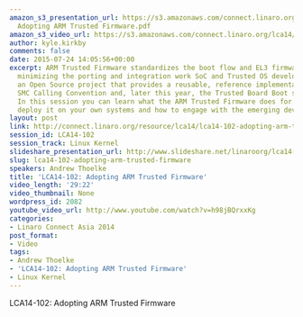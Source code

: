 ```yaml
---
amazon_s3_presentation_url: https://s3.amazonaws.com/connect.linaro.org/lca14/presentations/LCA14-102
  Adopting ARM Trusted Firmware.pdf
amazon_s3_video_url: https://s3.amazonaws.com/connect.linaro.org/lca14/videos/03-03-Monday/LCA14-102-+Adopting+ARM+Trusted+Firmware.mp4
author: kyle.kirkby
comments: false
date: 2015-07-24 14:05:56+00:00
excerpt: ARM Trusted Firmware standardizes the boot flow and EL3 firmware for ARMv8,
  minimizing the porting and integration work SoC and Trusted OS developers. It is
  an Open Source project that provides a reusable, reference implementation of PSCI,
  SMC Calling Convention and, later this year, the Trusted Board Boot specification.
  In this session you can learn what the ARM Trusted Firmware does for you, how to
  deploy it on your own systems and how to engage with the emerging developer community.
layout: post
link: http://connect.linaro.org/resource/lca14/lca14-102-adopting-arm-trusted-firmware/
session_id: LCA14-102
session_track: Linux Kernel
slideshare_presentation_url: http://www.slideshare.net/linaroorg/lca14-102-adoptingarmtrustedfirmware
slug: lca14-102-adopting-arm-trusted-firmware
speakers: Andrew Thoelke
title: 'LCA14-102: Adopting ARM Trusted Firmware'
video_length: '29:22'
video_thumbnail: None
wordpress_id: 2082
youtube_video_url: http://www.youtube.com/watch?v=h98jBQrxxKg
categories:
- Linaro Connect Asia 2014
post_format:
- Video
tags:
- Andrew Thoelke
- 'LCA14-102: Adopting ARM Trusted Firmware'
- Linux Kernel
---
```


LCA14-102: Adopting ARM Trusted Firmware
